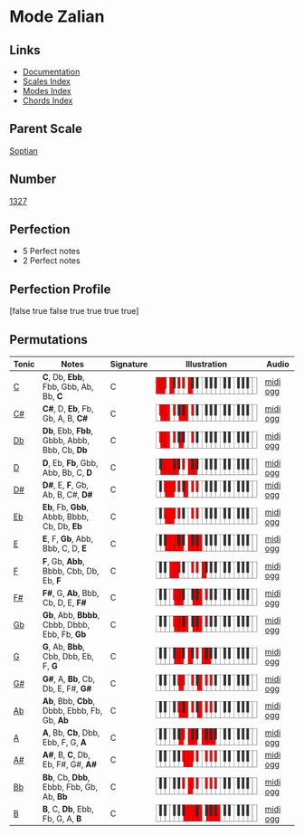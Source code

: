 # Mode Zalian

## Links

- [Documentation](index.md)
- [Scales Index](Scales.md)
- [Modes Index](Modes.md)
- [Chords Index](Chords.md)

## Parent Scale

[Soptian](ScaleSoptian.md)

## Number

[1327](https://ianring.com/musictheory/scales/1327)

## Perfection

- 5 Perfect notes
- 2 Perfect notes

## Perfection Profile

[false true false true true true true]

## Permutations

| Tonic | Notes | Signature | Illustration | Audio |
|-------|-------|-----------|--------------|-------|
| [C](ModeCNaturalZalian.md) | **C**, Db, **Ebb**, Fbb, Gbb, Ab, Bb, **C** | C | ![CNaturalZalian](ModeCNaturalZalian.png) | [midi](ModeCNaturalZalian.mid) [ogg](ModeCNaturalZalian.ogg) |
| [C#](ModeCSharpZalian.md) | **C#**, D, **Eb**, Fb, Gb, A, B, **C#** | C | ![CSharpZalian](ModeCSharpZalian.png) | [midi](ModeCSharpZalian.mid) [ogg](ModeCSharpZalian.ogg) |
| [Db](ModeDFlatZalian.md) | **Db**, Ebb, **Fbb**, Gbbb, Abbb, Bbb, Cb, **Db** | C | ![DFlatZalian](ModeDFlatZalian.png) | [midi](ModeDFlatZalian.mid) [ogg](ModeDFlatZalian.ogg) |
| [D](ModeDNaturalZalian.md) | **D**, Eb, **Fb**, Gbb, Abb, Bb, C, **D** | C | ![DNaturalZalian](ModeDNaturalZalian.png) | [midi](ModeDNaturalZalian.mid) [ogg](ModeDNaturalZalian.ogg) |
| [D#](ModeDSharpZalian.md) | **D#**, E, **F**, Gb, Ab, B, C#, **D#** | C | ![DSharpZalian](ModeDSharpZalian.png) | [midi](ModeDSharpZalian.mid) [ogg](ModeDSharpZalian.ogg) |
| [Eb](ModeEFlatZalian.md) | **Eb**, Fb, **Gbb**, Abbb, Bbbb, Cb, Db, **Eb** | C | ![EFlatZalian](ModeEFlatZalian.png) | [midi](ModeEFlatZalian.mid) [ogg](ModeEFlatZalian.ogg) |
| [E](ModeENaturalZalian.md) | **E**, F, **Gb**, Abb, Bbb, C, D, **E** | C | ![ENaturalZalian](ModeENaturalZalian.png) | [midi](ModeENaturalZalian.mid) [ogg](ModeENaturalZalian.ogg) |
| [F](ModeFNaturalZalian.md) | **F**, Gb, **Abb**, Bbbb, Cbb, Db, Eb, **F** | C | ![FNaturalZalian](ModeFNaturalZalian.png) | [midi](ModeFNaturalZalian.mid) [ogg](ModeFNaturalZalian.ogg) |
| [F#](ModeFSharpZalian.md) | **F#**, G, **Ab**, Bbb, Cb, D, E, **F#** | C | ![FSharpZalian](ModeFSharpZalian.png) | [midi](ModeFSharpZalian.mid) [ogg](ModeFSharpZalian.ogg) |
| [Gb](ModeGFlatZalian.md) | **Gb**, Abb, **Bbbb**, Cbbb, Dbbb, Ebb, Fb, **Gb** | C | ![GFlatZalian](ModeGFlatZalian.png) | [midi](ModeGFlatZalian.mid) [ogg](ModeGFlatZalian.ogg) |
| [G](ModeGNaturalZalian.md) | **G**, Ab, **Bbb**, Cbb, Dbb, Eb, F, **G** | C | ![GNaturalZalian](ModeGNaturalZalian.png) | [midi](ModeGNaturalZalian.mid) [ogg](ModeGNaturalZalian.ogg) |
| [G#](ModeGSharpZalian.md) | **G#**, A, **Bb**, Cb, Db, E, F#, **G#** | C | ![GSharpZalian](ModeGSharpZalian.png) | [midi](ModeGSharpZalian.mid) [ogg](ModeGSharpZalian.ogg) |
| [Ab](ModeAFlatZalian.md) | **Ab**, Bbb, **Cbb**, Dbbb, Ebbb, Fb, Gb, **Ab** | C | ![AFlatZalian](ModeAFlatZalian.png) | [midi](ModeAFlatZalian.mid) [ogg](ModeAFlatZalian.ogg) |
| [A](ModeANaturalZalian.md) | **A**, Bb, **Cb**, Dbb, Ebb, F, G, **A** | C | ![ANaturalZalian](ModeANaturalZalian.png) | [midi](ModeANaturalZalian.mid) [ogg](ModeANaturalZalian.ogg) |
| [A#](ModeASharpZalian.md) | **A#**, B, **C**, Db, Eb, F#, G#, **A#** | C | ![ASharpZalian](ModeASharpZalian.png) | [midi](ModeASharpZalian.mid) [ogg](ModeASharpZalian.ogg) |
| [Bb](ModeBFlatZalian.md) | **Bb**, Cb, **Dbb**, Ebbb, Fbb, Gb, Ab, **Bb** | C | ![BFlatZalian](ModeBFlatZalian.png) | [midi](ModeBFlatZalian.mid) [ogg](ModeBFlatZalian.ogg) |
| [B](ModeBNaturalZalian.md) | **B**, C, **Db**, Ebb, Fb, G, A, **B** | C | ![BNaturalZalian](ModeBNaturalZalian.png) | [midi](ModeBNaturalZalian.mid) [ogg](ModeBNaturalZalian.ogg) |
